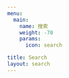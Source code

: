 ```yaml
---
menu:
  main:
    name: 搜索
    weight: -70
    params:
      icon: search

title: Search
layout: search
---
```

